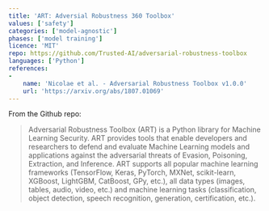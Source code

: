 ```yaml
---
title: 'ART: Adversial Robustness 360 Toolbox'
values: ['safety']
categories: ['model-agnostic']
phases: ['model training']
licence: 'MIT'
repo: https://github.com/Trusted-AI/adversarial-robustness-toolbox 
languages: ['Python']
references: 
-
    name: 'Nicolae et al. - Adversarial Robustness Toolbox v1.0.0'
    url: 'https://arxiv.org/abs/1807.01069'
---
```


<!-- TODO check whether it's really model agnostic -->

From the Github repo:

> Adversarial Robustness Toolbox (ART) is a Python library for Machine Learning Security. ART provides tools that enable developers and researchers to defend and evaluate Machine Learning models and applications against the adversarial threats of Evasion, Poisoning, Extraction, and Inference. ART supports all popular machine learning frameworks (TensorFlow, Keras, PyTorch, MXNet, scikit-learn, XGBoost, LightGBM, CatBoost, GPy, etc.), all data types (images, tables, audio, video, etc.) and machine learning tasks (classification, object detection, speech recognition, generation, certification, etc.).
